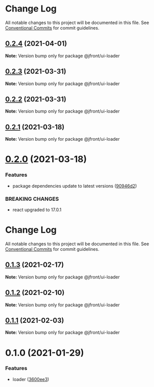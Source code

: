 # Change Log

All notable changes to this project will be documented in this file.
See [Conventional Commits](https://conventionalcommits.org) for commit guidelines.

## [0.2.4](https://github.com/Jepria/jfront-ui/compare/@jfront/ui-loader@0.2.3...@jfront/ui-loader@0.2.4) (2021-04-01)

**Note:** Version bump only for package @jfront/ui-loader





## [0.2.3](https://github.com/Jepria/jfront-ui/compare/@jfront/ui-loader@0.2.2...@jfront/ui-loader@0.2.3) (2021-03-31)

**Note:** Version bump only for package @jfront/ui-loader





## [0.2.2](https://github.com/Jepria/jfront-ui/compare/@jfront/ui-loader@0.2.1...@jfront/ui-loader@0.2.2) (2021-03-31)

**Note:** Version bump only for package @jfront/ui-loader





## [0.2.1](https://github.com/Jepria/jfront-ui/compare/@jfront/ui-loader@0.2.0...@jfront/ui-loader@0.2.1) (2021-03-18)

**Note:** Version bump only for package @jfront/ui-loader





# [0.2.0](https://github.com/Jepria/jfront-ui/compare/@jfront/ui-loader@0.1.3...@jfront/ui-loader@0.2.0) (2021-03-18)


### Features

* package dependencies update to latest versions ([90946d2](https://github.com/Jepria/jfront-ui/commit/90946d25fcb08fc77e4b143567963682f8ff3d2b))


### BREAKING CHANGES

* react upgraded to 17.0.1





# Change Log

All notable changes to this project will be documented in this file. See
[Conventional Commits](https://conventionalcommits.org) for commit guidelines.

## [0.1.3](https://github.com/Jepria/jfront-ui/compare/@jfront/ui-loader@0.1.2...@jfront/ui-loader@0.1.3) (2021-02-17)

**Note:** Version bump only for package @jfront/ui-loader

## [0.1.2](https://github.com/Jepria/jfront-ui/compare/@jfront/ui-loader@0.1.1...@jfront/ui-loader@0.1.2) (2021-02-10)

**Note:** Version bump only for package @jfront/ui-loader

## [0.1.1](https://github.com/Jepria/jfront-ui/compare/@jfront/ui-loader@0.1.0...@jfront/ui-loader@0.1.1) (2021-02-03)

**Note:** Version bump only for package @jfront/ui-loader

# 0.1.0 (2021-01-29)

### Features

- loader
  ([3600ee3](https://github.com/Jepria/jfront-ui/commit/3600ee3c3d69ecf0948f7342f7398dfe0785982f))
